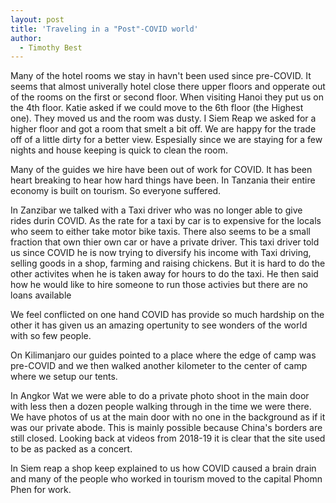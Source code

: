 ```yaml
---
layout: post
title: 'Traveling in a "Post"-COVID world'
author:
  - Timothy Best
---
```



Many of the hotel rooms we stay in havn't been used since pre-COVID. It seems that almost univerally hotel close there upper floors and opperate out of the rooms on the first or second floor. When visiting Hanoi they put us on the 4th floor. Katie asked if we could move to the 6th floor (the Highest one). They moved us and the room was dusty. I Siem Reap we asked for a higher floor and got a room that smelt a bit off. We are happy for the trade off of a little dirty for a better view. Espesially since we are staying for a few nights and house keeping is quick to clean the room.

Many of the guides we hire have been out of work for COVID. It has been heart breaking to hear how hard things have been. In Tanzania their entire economy is built on tourism. So everyone suffered. 

In Zanzibar we talked with a Taxi driver who was no longer able to give rides durin COVID. As the rate for a taxi by car is to expensive for the locals who seem to either take motor bike taxis. There also seems to be a small fraction that own thier own car or have a private driver. This taxi driver told us since COVID he is now trying to diversify his income with Taxi driving, selling goods in a shop, farming and raising chickens. But it is hard to do the other activites when he is taken away for hours to do the taxi. He then said how he would like to hire someone to run those activies but there are no loans available

We feel conflicted on one hand COVID has provide so much hardship on the other it has given us an amazing opertunity to see wonders of the world with so few people.

 On Kilimanjaro our guides pointed to a place where the edge of camp was pre-COVID and we then walked another kilometer to the center of camp where we setup our tents. 
 
 In Angkor Wat we were able to do a private photo shoot in the main door with less then a dozen people walking through in the time we were there. We have photos of us at the main door with no one in the background as if it was our private abode. This is mainly possible because China's borders are still closed. Looking back at videos from 2018-19 it is clear that the site used to be as packed as a concert. 
 
 In Siem reap a shop keep explained to us how COVID caused a brain drain and many of the people who worked in tourism moved to the capital Phomn Phen for work.  